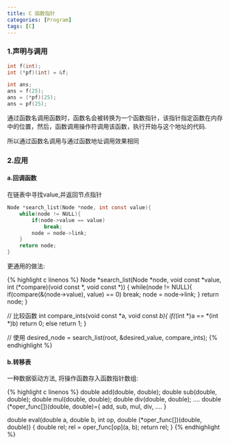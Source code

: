 ```yaml
---
title: C 函数指针 
categories: [Program]
tags: [C]
---
```


### 1.声明与调用

``` C
int f(int);
int (*pf)(int) = &f;

int ans;
ans = f(25);
ans = (*pf)(25);
ans = pf(25);
```

通过函数名调用函数时，函数名会被转换为一个函数指针，该指针指定函数在内存中的位置，然后，函数调用操作符调用该函数，执行开始与这个地址的代码.

所以通过函数名调用与通过函数地址调用效果相同

### 2.应用

#### a.回调函数

在链表中寻找value,并返回节点指针

``` C
Node *search_list(Node *node, int const value){
    while(node != NULL){
        if(node->value == value)
            break;
        node = node->link;
    }
    return node;
}
```

更通用的做法:

{% highlight c linenos %}
Node *search_list(Node *node, void const *value,
    int (*compare)(void const *, void const *))
{
    while(node != NULL){
        if(compare(&(node->value), value) == 0)
            break;
        node = node->link;
    }
    return node;
}

// 比较函数
int compare_ints(void const *a, void const *b){
    if(*(int *)a == *(int *)b)
        return 0;
    else
        return 1;
}

// 使用
desired_node = search_list(root, &desired_value, compare_ints);
{% endhighlight %}

#### b.转移表

一种数据驱动方法, 将操作函数存入函数指针数组:

{% highlight c linenos %}
double add(double, double);
double sub(double, double);
double mul(double, double);
double div(double, double);
....
double (*oper_func[])(double, double)={
    add, sub, mul, div, ....
}

double eval(double a, double b, int op,
    double (*oper_func[])(double, double))
{
    double rel;
    rel = oper_func[op](a, b);
    return rel;
}
{% endhighlight %}
